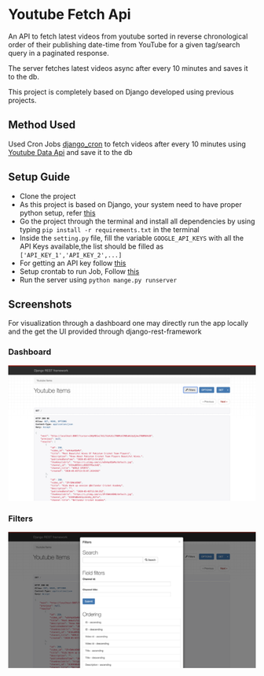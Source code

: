 # Youtube Fetch Api
An API to fetch latest videos from youtube sorted in reverse chronological order of their publishing date-time from YouTube for a given tag/search query in a paginated response.

The server fetches latest videos async after every 10 minutes and saves it to the db.

This project is completely based on Django developed using previous projects.

## Method Used

Used Cron Jobs [django_cron](https://django-cron.readthedocs.io/en/latest/introduction.html) to fetch videos after every 10 minutes using [Youtube Data Api](https://developers.google.com/youtube/v3/docs/search/list) and save it to the db

## Setup Guide
- Clone the project
- As this project is based on Django, your system need to have proper python setup, refer [this](https://www.python.org/downloads/)
- Go the project through the terminal and install all dependencies by using typing `pip install -r requirements.txt` in the terminal
- Inside the `setting.py` file, fill the variable `GOOGLE_API_KEYS` with all the API Keys available,the list should be filled as `['API_KEY_1','API_KEY_2',...]`
- For getting an API key follow [this](https://developers.google.com/youtube/v3/getting-started)
- Setup crontab to run Job, Follow [this](https://django-cron.readthedocs.io/en/latest/installation.html)
- Run the server using `python mange.py runserver`

## Screenshots

For visualization through a dashboard one may directly run the app locally and the get the UI provided through django-rest-framework

### Dashboard
![Dashboard](screenshot/dashboard.png)

### Filters
![Filters](screenshot/filters.png)
